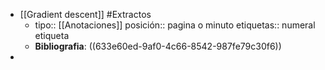- [[Gradient descent]] #Extractos
	- tipo:: [[Anotaciones]] 
	  posición:: pagina o minuto
	  etiquetas:: numeral etiqueta
	- **Bibliografia**: ((633e60ed-9af0-4c66-8542-987fe79c30f6))
-